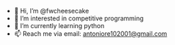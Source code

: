 - 👋 Hi, I’m @fwcheesecake
- 👀 I’m interested in competitive programming
- 🌱 I’m currently learning python
- 📫 Reach me via email: antoniore102001@gmail.com
